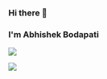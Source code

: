### Hi there 👋
### I'm Abhishek Bodapati

<!--
**abhishek-bodapati/abhishek-bodapati** is a ✨ _special_ ✨ repository because its `README.md` (this file) appears on your GitHub profile.

Here are some ideas to get you started:

- 🔭 I’m currently working on ...
- 🌱 I’m currently learning ...
- 👯 I’m looking to collaborate on ...
- 🤔 I’m looking for help with ...
- 💬 Ask me about ...
- 📫 How to reach me: ...
- 😄 Pronouns: ...
- ⚡ Fun fact: ...
-->
![](https://github-readme-stats.vercel.app/api?username=abhishek-bodapati&layout=compact&theme=graywhite)

![](https://github-readme-stats.vercel.app/api/top-langs/?username=abhishek-bodapati&theme=graywhite&layout=compact)
